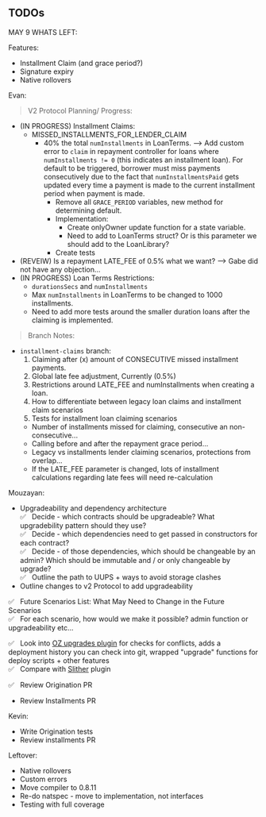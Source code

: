 ## TODOs

MAY 9 WHATS LEFT:

Features:
- Installment Claim (and grace period?)
- Signature expiry
- Native rollovers

 Evan:

> V2 Protocol Planning/ Progress:

- (IN PROGRESS) Installment Claims:
  - MISSED_INSTALLMENTS_FOR_LENDER_CLAIM
    - 40% the total `numInstallments` in LoanTerms. --> Add custom error to `claim` in repayment controller for loans where `numInstallments != 0` (this indicates an installment loan). For default to be triggered, borrower must miss payments consecutively due to the fact that `numInstallmentsPaid` gets updated every time a payment is made to the current installment period when payment is made.
      - Remove all `GRACE_PERIOD` variables, new method for determining default.
      - Implementation:
        - Create onlyOwner update function for a state variable.
        - Need to add to LoanTerms struct? Or is this parameter we should add to the LoanLibrary?
      - Create tests
- (REVEIW) Is a repayment LATE_FEE of 0.5% what we want? --> Gabe did not have any objection...
- (IN PROGRESS) Loan Terms Restrictions:
  - `durationsSecs` and `numInstallments`
   - Max `numInstallments` in LoanTerms to be changed to 1000 installments.
   - Need to add more tests around the smaller duration loans after the claiming is implemented.

> Branch Notes:

- `installment-claims` branch:
  1. Claiming after (x) amount of CONSECUTIVE missed installment payments.
  2. Global late fee adjustment, Currently (0.5%)
  3. Restrictions around LATE_FEE and numInstallments when creating a loan.
  4. How to differentiate between legacy loan claims and installment claim scenarios
  5. Tests for installment loan claiming scenarios
    - Number of installments missed for claiming, consecutive an non-consecutive...
    - Calling before and after the repayment grace period...
    - Legacy vs installments lender claiming scenarios, protections from overlap...
    - If the LATE_FEE parameter is changed, lots of installment calculations regarding late fees will need re-calculation

Mouzayan:

- Upgradeability and dependency architecture\
  ✅ &nbsp; Decide - which contracts should be upgradeable? What upgradebility pattern should they use?\
  ✅ &nbsp; Decide - which dependencies need to get passed in constructors for each contract?\
  ✅ &nbsp; Decide - of those dependencies, which should be changeable by an admin? Which should be immutable and / or only changeable by upgrade?\
  ✅ &nbsp; Outline the path to UUPS + ways to avoid storage clashes
- Outline changes to v2 Protocol to add upgradeability

✅ &nbsp; Future Scenarios List: What May Need to Change in the Future Scenarios\
✅ &nbsp; For each scenario, how would we make it possible? admin function or upgradeability etc...

✅ &nbsp; Look into [OZ upgrades plugin](https://docs.openzeppelin.com/upgrades-plugins/1.x/) for checks for conflicts, adds a deployment history you can check into git, wrapped "upgrade" functions for deploy scripts + other features\
✅ &nbsp; Compare with [Slither](https://github.com/crytic/slither/wiki/Upgradeability-Checks) plugin

✅ &nbsp; Review Origination PR

- Review Installments PR

Kevin:

- Write Origination tests
- Review installments PR

Leftover:

- Native rollovers
- Custom errors
- Move compiler to 0.8.11
- Re-do natspec - move to implementation, not interfaces
- Testing with full coverage
